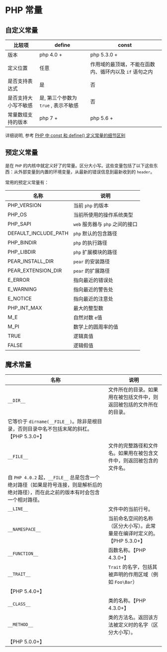 # PHP 常量

## [](#自定义常量 "自定义常量")自定义常量

| 比较项 | define | const |
| --- | --- | --- |
| 版本 | php 4.0 + | php 5.3.0 + |
| 定义位置 | 任意 | 作用域的最顶端，不能在函数内、循环内以及 `if` 语句之内 |
| 是否支持表达式 | 是 | 否 |
| 是否支持大小写不敏感 | 是, 第三个参数为 `true` , 表示不敏感 | 否 |
| 常量数组支持的版本 | php 7 + | php 5.6 + |

详细说明, 参考 [PHP 中 const 和 define() 定义常量的细节区别](http://blog.csdn.net/cscrazybing/article/details/46989749)

## [](#预定义常量 "预定义常量")预定义常量

是在 `PHP` 的内核中就定义好了的常量。区分大小写。这些变量包括了以下这些东西：从外部变量到内置的环境变量，从最新的错误信息到最新收到的 `header`。

常用的预定义常量有：

| 名称 | 说明 |
| --- | --- |
| PHP_VERSION | 当前 `php` 的版本 |
| PHP_OS | 当前所使用的操作系统类型 |
| PHP_SAPI | `web` 服务器与 `php` 之间的接口 |
| DEFAULT_INCLUDE_PATH | `php` 默认的包含路径 |
| PHP_BINDIR | `php` 的执行路径 |
| PHP_LIBDIR | `php` 扩展模块的路径 |
| PEAR_INSTALL_DIR | `pear` 的安装路径 |
| PEAR_EXTENSION_DIR | `pear` 的扩展路径 |
| E_ERROR | 指向最近的错误处 |
| E_WARNING | 指向最近的警告处 |
| E_NOTICE | 指向最近的注意处 |
| PHP_INT_MAX | 最大的整型数 |
| M_E | 自然对数 `e`值 |
| M_PI | 数学上的圆周率的值 |
| TRUE | 逻辑真值 |
| FALSE | 逻辑假值 |

## [](#魔术常量 "魔术常量")魔术常量

| 名称 | 说明 |
| --- | --- |
| `__DIR__` | 文件所在的目录。如果用在被包括文件中，则返回被包括的文件所在的目录。
它等价于 `dirname(__FILE__)`。除非是根目录，否则目录中名不包括末尾的斜杠。 【PHP 5.3.0+】 |
| `__FILE__` | 文件的完整路径和文件名。如果用在被包含文件中，则返回被包含的文件名。
自 `PHP 4.0.2` 起，`__FILE__` 总是包含一个绝对路径（如果是符号连接，则是解析后的绝对路径），而在此之前的版本有时会包含一个相对路径。 |
| `__LINE__` | 文件中的当前行号。 |
| `__NAMESPACE__` | 当前命名空间的名称（区分大小写）。此常量是在编译时定义的。 【PHP 5.3.0+】 |
| `__FUNCTION__` | 函数名称。【PHP 4.3.0+】 |
| `__TRAIT__` | `Trait` 的名字，包括其被声明的作用区域（例如 `Foo\Bar`）
【PHP 5.4.0+】 |
| `__CLASS__` | 类的名称。【PHP 4.3.0+】 |
| `__METHOD__` | 类的方法名。返回该方法被定义时的名字（区分大小写）。
【PHP 5.0.0+】 |
